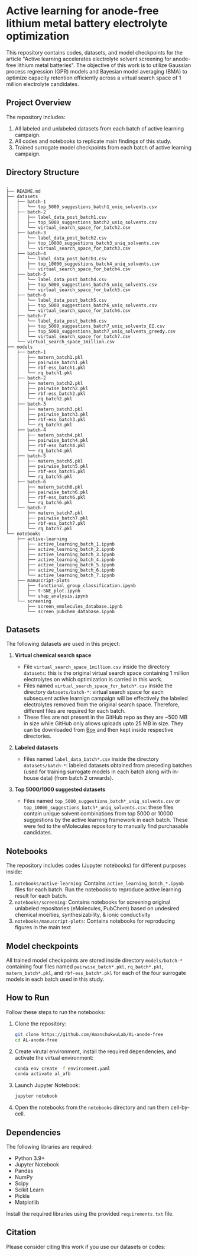 # Active learning for anode-free lithium metal battery electrolyte optimization

This repository contains codes, datasets, and model checkpoints for the article "Active learning accelerates electrolyte solvent screening for anode-free
lithium metal batteries". The objective of this work is to utilize Gaussian process regression (GPR) models and Bayesian model averaging (BMA) to optimize capacity retention efficiently across a virtual search space of 1 million electrolyte candidates.

## Project Overview
The repository includes:
1. All labeled and unlabeled datasets from each batch of active learning campaign.
2. All codes and notebooks to replicate main findings of this study.
3. Trained surrogate model checkpoints from each batch of active learning campaign.

## Directory Structure
```plaintext
.
├── README.md
├── datasets
│   ├── batch-1
│   │   └── top_5000_suggestions_batch1_uniq_solvents.csv
│   ├── batch-2
│   │   ├── label_data_post_batch1.csv
│   │   ├── top_5000_suggestions_batch2_uniq_solvents.csv
│   │   └── virtual_search_space_for_batch2.csv
│   ├── batch-3
│   │   └── label_data_post_batch2.csv
│   │   ├── top_10000_suggestions_batch3_uniq_solvents.csv
│   │   └── virtual_search_space_for_batch3.csv
│   ├── batch-4
│   │   └── label_data_post_batch3.csv
│   │   ├── top_10000_suggestions_batch4_uniq_solvents.csv
│   │   └── virtual_search_space_for_batch4.csv
│   ├── batch-5
│   │   └── label_data_post_batch4.csv
│   │   ├── top_5000_suggestions_batch5_uniq_solvents.csv
│   │   └── virtual_search_space_for_batch5.csv
│   ├── batch-6
│   │   └── label_data_post_batch5.csv
│   │   ├── top_5000_suggestions_batch6_uniq_solvents.csv
│   │   └── virtual_search_space_for_batch6.csv
│   ├── batch-7
│   │   └── label_data_post_batch6.csv
│   │   ├── top_5000_suggestions_batch7_uniq_solvents_EI.csv
│   │   ├── top_5000_suggestions_batch7_uniq_solvents_greedy.csv
│   │   └── virtual_search_space_for_batch7.csv
│   └── virtual_search_space_1million.csv
├── models
│   ├── batch-1
│   │   ├── matern_batch1.pkl
│   │   ├── pairwise_batch1.pkl
│   │   ├── rbf-ess_batch1.pkl
│   │   └── rq_batch1.pkl
│   ├── batch-2
│   │   ├── matern_batch2.pkl
│   │   ├── pairwise_batch2.pkl
│   │   ├── rbf-ess_batch2.pkl
│   │   └── rq_batch2.pkl
│   ├── batch-3
│   │   ├── matern_batch3.pkl
│   │   ├── pairwise_batch3.pkl
│   │   ├── rbf-ess_batch3.pkl
│   │   └── rq_batch3.pkl
│   ├── batch-4
│   │   ├── matern_batch4.pkl
│   │   ├── pairwise_batch4.pkl
│   │   ├── rbf-ess_batch4.pkl
│   │   └── rq_batch4.pkl
│   ├── batch-5
│   │   ├── matern_batch5.pkl
│   │   ├── pairwise_batch5.pkl
│   │   ├── rbf-ess_batch5.pkl
│   │   └── rq_batch5.pkl
│   ├── batch-6
│   │   ├── matern_batch6.pkl
│   │   ├── pairwise_batch6.pkl
│   │   ├── rbf-ess_batch6.pkl
│   │   └── rq_batch6.pkl
│   └── batch-7
│       ├── matern_batch7.pkl
│       ├── pairwise_batch7.pkl
│       ├── rbf-ess_batch7.pkl
│       └── rq_batch7.pkl
└── notebooks
    ├── active-learning
    │   ├── active_learning_batch_1.ipynb
    │   ├── active_learning_batch_2.ipynb
    │   ├── active_learning_batch_3.ipynb
    │   ├── active_learning_batch_4.ipynb
    │   ├── active_learning_batch_5.ipynb
    │   ├── active_learning_batch_6.ipynb
    │   └── active_learning_batch_7.ipynb
    ├── manuscript-plots
    │   ├── functional_group_classification.ipynb
    │   ├── t-SNE_plot.ipynb
    │   └── shap_analysis.ipynb
    └── screening
        ├── screen_emolecules_database.ipynb
        └── screen_pubchem_database.ipynb
```

## Datasets
The following datasets are used in this project:

1. **Virtual chemical search space**
   - File `virtual_search_space_1million.csv` inside the directory `datasets`: this is the original virtual search space containing 1 million electrolytes on which optimization is carried in this work.
   - Files named `virtual_search_space_for_batch*.csv` inside the directory `datasets/batch-*`: virtual search space for each subsequent active learnign campaign will be effectively the labeled electrolytes removed from the original search space. Therefore, different files are required for each batch.
   - These files are not present in the GitHub repo as they are ~500 MB in size while GitHub only allows uploads upto 25 MB in size. They can be downloaded from [Box](https://uchicago.box.com/s/j1y6f74vfpnylpnm25nfe3k3onj9bz22) and then kept inside respective directories.

2. **Labeled datasets**
   - Files named `label_data_batch*.csv` inside the directory `datasets/batch-*`: labeled datasets obtained from preceding batches (used for training surrogate models in each batch along with in-house data) (from batch 2 onwards).

3. **Top 5000/1000 suggested datasets** 
   - Files named `top_5000_suggestions_batch*_uniq_solvents.csv` or `top_10000_suggestions_batch*_uniq_solvents.csv`: these files contain unique solvent combinations from top 5000 or 10000 suggestions by the active learning framework in each batch. These were fed to the eMolecules repository to manually find purchasable candidates.

## Notebooks
The repository includes codes (Jupyter notebooks) for different purposes inside:

1. `notebooks/active-learning`: Contains `active_learning_batch_*.ipynb` files for each batch. Run the notebooks to reproduce active learning result for each batch.
2. `notebooks/screening`: Contains notebooks for screening original unlabeled repositories (eMolecules, PubChem) based on undesired chemical moeities, synthesizability, & ionic conductivity
3. `notebooks/manuscript-plots`: Contains notebooks for reproducing figures in the main text

## Model checkpoints
All trained model checkpoints are stored inside directory `models/batch-*` containing four files named `pairwise_batch*.pkl`, `rq_batch*.pkl`, `matern_batch*.pkl`, and `rbf-ess_batch*.pkl` for each of the four surrogate models in each batch used in this study.

## How to Run
Follow these steps to run the notebooks:

1. Clone the repository:
   ```bash
   git clone https://github.com/AmanchukwuLab/AL-anode-free
   cd AL-anode-free
   ```

2. Create virutal environment, install the required dependencies, and activate the virtual environment:
   ```bash
   conda env create -f environment.yaml
   conda activate al_afb
   ```

3. Launch Jupyter Notebook:
   ```bash
   jupyter notebook
   ```

4. Open the notebooks from the `notebooks` directory and run them cell-by-cell.

## Dependencies
The following libraries are required:
- Python 3.9+
- Jupyter Notebook
- Pandas
- NumPy
- Scipy
- Scikit Learn
- Pickle
- Matplotlib

Install the required libraries using the provided `requirements.txt` file.

## Citation
Please consider citing this work if you use our datasets or codes:
```plaintext

```